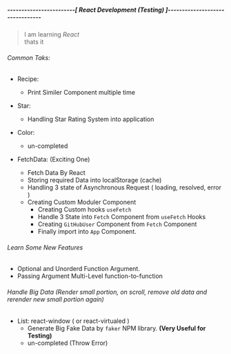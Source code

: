 ##### ------------------------[ React Development (Testing) ]--------------------------------

> I am learning _React_  
> thats it


###### Common Taks:
- Recipe: 
	- Print Similer Component multiple time

- Star:
	- Handling Star Rating System into application

- Color:
	- un-completed

- FetchData: (Exciting One)
	- Fetch Data By React
	- Storing required Data into localStorage (cache)
	- Handling 3 state of Asynchronous Request ( loading, resolved, error )
	- Creating Custom Moduler Component
		- Creating Custom hooks `useFetch`
		- Handle 3 State into `Fetch` Component from `useFetch` Hooks
		- Creating `GitHubUser` Component from `Fetch` Component
		- Finally import into `App` Component.


###### Learn Some New Features
- Optional and Unorderd Function Argument.
- Passing Argument Multi-Level function-to-function


###### Handle Big Data (Render small portion, on scroll, remove old data and rerender new small portion again)
- List: 	react-window ( or react-virtualed )
	- Generate Big Fake Data by `faker` NPM library. 	**(Very Useful for Testing)**
	- un-completed 	(Throw Error)

